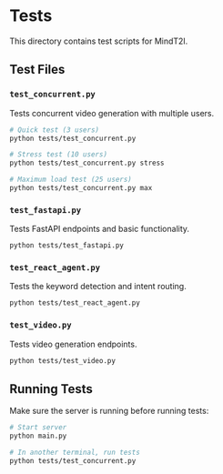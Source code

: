 # Tests

This directory contains test scripts for MindT2I.

## Test Files

### `test_concurrent.py`
Tests concurrent video generation with multiple users.

```bash
# Quick test (3 users)
python tests/test_concurrent.py

# Stress test (10 users)
python tests/test_concurrent.py stress

# Maximum load test (25 users)
python tests/test_concurrent.py max
```

### `test_fastapi.py`
Tests FastAPI endpoints and basic functionality.

```bash
python tests/test_fastapi.py
```

### `test_react_agent.py`
Tests the keyword detection and intent routing.

```bash
python tests/test_react_agent.py
```

### `test_video.py`
Tests video generation endpoints.

```bash
python tests/test_video.py
```

## Running Tests

Make sure the server is running before running tests:

```bash
# Start server
python main.py

# In another terminal, run tests
python tests/test_concurrent.py
```

